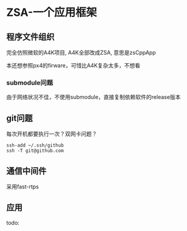 # ZSA-一个应用框架

## 程序文件组织

完全仿照微软的A4K项目, A4K全部改成ZSA, 意思是zsCppApp

本还想参照px4的firware，可惜比A4K复杂太多，不想看

### submodule问题

由于网络状况不佳，不使用submodule，直接复制依赖软件的release版本

## git问题

每次开机都要执行一次？双网卡问题？

```shell
ssh-add ~/.ssh/github
ssh -T git@github.com
```

## 通信中间件

采用fast-rtps

## 应用

todo:
